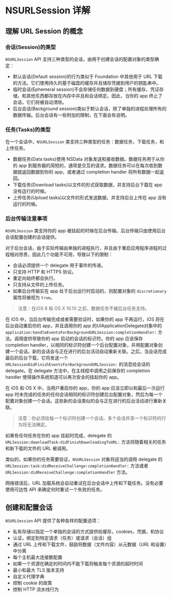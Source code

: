 # NSURLSession 详解

## 理解 URL Session 的概念

### 会话(Session)的类型
`NSURLSession` API 支持三种类型的会话，由用于创建会话的配置对象的类型确定：
- 默认会话(Default session)的行为类似于 Foundation 中其他用于 URL 下载的方法。它们使用持久的基于磁盘的缓存并且储存凭据到用户的钥匙串中。
- 临时会话(Ephemeral session)不会存储任何数据到硬盘；所有缓存，凭证存储，和其他东西都存放在内存中并且和会话绑定。因此，当你的 app 终止了会话，它们将被自动清除。
- 后台会话(Background session)类似于默认会话，除了单独的进程处理所有的数据传输。后台会话有一些附加的限制，在下面会有说明。

### 任务(Tasks)的类型
在一个会话中，`NSURLSession` 类支持三种类型的任务：数据任务，下载任务，和上传任务。
- 数据任务(Data tasks)使用 NSData 对象发送和接收数据。数据任务用于从你的 app 到服务器的简短的，通常是交互的请求。数据任务可以在每次收到数据就返回数据到你的 app，或者通过 completion handler 将所有数据一起返回。 
- 下载任务(Download tasks)以文件的形式获取数据，并支持后台下载在 app 没有运行的时候。
- 上传任务(Upload tasks)以文件的形式发送数据，并支持后台上传在 app 没有运行的时候。

### 后台传输注意事项
`NSURLSession` 类支持你的 app 被挂起的时候在后台传输。后台传输只由使用后台会话配置创建的会话提供。

对于后台会话，由于实际传输由单独的进程执行，并且由于重启应用程序进程的过程相对昂贵，因此几个功能不可用，导致以下的限制：
- 会话必须提供一个 delegate 用于事件的传递。
- 只支持 HTTP 和 HTTPS 协议。
- 重定向始终都会执行。
- 只支持从文件的上传任务。
- 如果后台传输实在 app 处于后台运行时启动的，则配置对象的 `discretionary` 属性将被视为 `true`。

> 注意：在iOS 8 和 OS X 10.10 之前，数据任务不被后台任务支持。

在 iOS 中，当后台传输完成或者需要验证时，如果你的 app 不再运行，iOS 将在后台自动重启你的 app，并且调用你的 app 的UIApplicationDelegate对象中的 `application:handleEventsForBackgroundURLSession:completionHandler:` 方法。调用提供导致你的 app 启动的会话的标识符。你的 app 应该保存 completion handler，以相同的标识符创建一个后台配置对象，并用配置对象创建一个会话。新的会话会与正在进行的后台活动自动重新关联。之后，当会话完成最后的后台下载，它将发送一个 `URLSessionDidFinishEventsForBackgroundURLSession:` 的消息给会话的 delegate。在 delegate 方法中，在主线程中调用之前保存的 completion handler 使得操作系统知道可以再次安全的挂起你的 app。

在 iOS 和 OS X 中，当用户重启你的 app，你的 app 应该立即以和最后一次运行 app 时未完成的任务的任何会话相同的标识符创建后台配置对象，然后为每一个配置对象创建一个会话。这些新的会话类似的会与正在进行的后台活动进行重新关联。

> 注意：你必须给每一个标识符创建一个会话。多个会话共享一个标识符的行为将无法确定。

如果有任何任务在你的 app 挂起时完成，delegate 的 `URLSession:downloadTask:didFinishDownloadingToURL:` 方法将随着相关的任务和新下载的文件的 URL 被调用。

类似的，如果你的任务需要验证，`NSURLSession` 对象将适当的调用 delegate 的 `URLSession:task:didReceiveChallenge:completionHandler:` 方法或者 `URLSession:didReceiveChallenge:completionHandler` 方法。

网络错误后，URL 加载系统会自动重试在后台会话中上传和下载任务。没有必要使用可达性 API 来确定何时重试一个失败的任务。

## 创建和配置会话

`NSURLSession` API 提供了各种各样的配置选项：
- 私有存储以指定一个单独的会话的方式提供给缓存，cookies，凭据，和协议
- 认证，绑定到特定请求（任务）或请求（会话）组
- 通过 URL 上传和下载文件，鼓励将数据（文件内容）从元数据（URL 和设置）中分离
- 每个主机最大连接数配置
- 如果一个资源在确定的时间内不能下载将触发每个资源的超时时间
- 最小和最大 TLS 版本支持
- 自定义代理字典
- 控制 cookie 的政策
- 控制 HTTP 流水线行为

